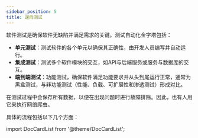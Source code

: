 ```yaml
---
sidebar_position: 5
title: 逆向测试
---
```


软件测试是确保软件无缺陷并满足需求的关键。测试自动化金字塔包括：

- **单元测试**：测试软件的各个单元以确保其正确性，由开发人员编写并自动运行。
- **集成测试**：测试多个软件模块的交互，如API与后端服务或服务与数据库的交互。
- **端到端测试**：功能测试，确保软件满足功能要求并从头到尾运行正常，通常为黑盒测试，与非功能测试（性能、负载、可扩展性和渗透测试）形成对比。

在测试过程中会保存所有数据，以便在出现问题时进行故障排除。因此，也有人用它来执行网络爬虫。

具体的流程包括以下几个方面：

import DocCardList from '@theme/DocCardList';

<DocCardList />